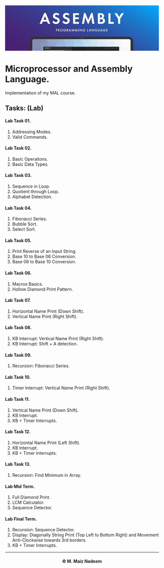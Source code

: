 ![Banner](https://github.com/MaizNadeem/Assembly-Programs/blob/main/Banner.jpg)

# Microprocessor and Assembly Language.

Implementation of my MAL course.

## Tasks: (Lab)

#### Lab Task 01.

1. Addressing Modes.
2. Valid Commands.

#### Lab Task 02.

1. Basic Operaitons.
2. Basic Data Types.

#### Lab Task 03.

1. Sequence in Loop.
2. Quotient through Loop.
3. Alphabet Detection.

#### Lab Task 04.

1. Fibonacci Series.
2. Bubble Sort.
3. Select Sort.

#### Lab Task 05.

1. Print Reverse of an Input String.
2. Base 10 to Base 06 Conversion.
3. Base 06 to Base 10 Conversion.

#### Lab Task 06.

1. Macros Basics.
2. Hollow Diamond Print Pattern.

#### Lab Task 07.

1. Horizontal Name Print (Down Shift).
2. Vertical Name Print (Right Shift).

#### Lab Task 08.

1. KB Interrupt: Vertical Name Print (Right Shift).
2. KB Interrupt: Shift + A detection.

#### Lab Task 09.

1. Recursion: Fibonacci Series.

#### Lab Task 10.

1. Timer Interrupt: Vertical Name Print (Right Shift).

#### Lab Task 11.

1. Vertical Name Print (Down Shift).
2. KB Interrupt.
3. KB + Timer Interrupts.

#### Lab Task 12.

1. Horizontal Name Print (Left Shift).
2. KB Interrupt.
3. KB + Timer Interrupts.

#### Lab Task 13.

1. Recursion: Find Minimum in Array.

#### Lab Mid Term.

1. Full Diamond Print.
2. LCM Calculator.
3. Sequence Detector.

#### Lab Final Term.

1. Recursion: Sequence Detector.
2. Display: Diagonally String Print (Top Left to Bottom Right) and Movement Anti-Clockwise towards 3rd borders.
3. KB + Timer Interrupts.

<hr></hr>
<h4 align="center"> © M. Maiz Nadeem </h4>
